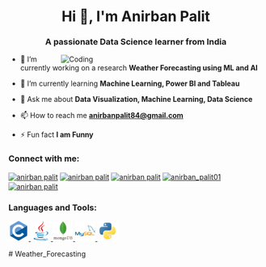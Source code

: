 <h1 align="center">Hi 👋, I'm Anirban Palit</h1>
<h3 align="center">A passionate Data Science learner from India</h3>
<img align="right" alt="Coding" width="400" src="https://i.pinimg.com/originals/d4/81/f3/d481f3c72e283309071f79e01b05c06d.gif">

- 🔭 I’m currently working on a research **Weather Forecasting using ML and AI**

- 🌱 I’m currently learning **Machine Learning, Power BI and Tableau**

- 💬 Ask me about **Data Visualization, Machine Learning, Data Science**

- 📫 How to reach me **anirbanpalit84@gmail.com**

- ⚡ Fun fact **I am Funny**

<h3 align="left">Connect with me:</h3>
<p align="left">
<a href="https://twitter.com/anirban palit" target="blank"><img align="center" src="https://raw.githubusercontent.com/rahuldkjain/github-profile-readme-generator/master/src/images/icons/Social/twitter.svg" alt="anirban palit" height="30" width="40" /></a>
<a href="https://linkedin.com/in/anirban palit" target="blank"><img align="center" src="https://raw.githubusercontent.com/rahuldkjain/github-profile-readme-generator/master/src/images/icons/Social/linked-in-alt.svg" alt="anirban palit" height="30" width="40" /></a>
<a href="https://fb.com/anirban palit" target="blank"><img align="center" src="https://raw.githubusercontent.com/rahuldkjain/github-profile-readme-generator/master/src/images/icons/Social/facebook.svg" alt="anirban palit" height="30" width="40" /></a>
<a href="https://instagram.com/anirban_palit01" target="blank"><img align="center" src="https://raw.githubusercontent.com/rahuldkjain/github-profile-readme-generator/master/src/images/icons/Social/instagram.svg" alt="anirban_palit01" height="30" width="40" /></a>
<a href="https://auth.geeksforgeeks.org/user/anirban palit" target="blank"><img align="center" src="https://raw.githubusercontent.com/rahuldkjain/github-profile-readme-generator/master/src/images/icons/Social/geeks-for-geeks.svg" alt="anirban palit" height="30" width="40" /></a>
</p>

<h3 align="left">Languages and Tools:</h3>
<p align="left"> <a href="https://www.cprogramming.com/" target="_blank" rel="noreferrer"> <img src="https://raw.githubusercontent.com/devicons/devicon/master/icons/c/c-original.svg" alt="c" width="40" height="40"/> </a> <a href="https://www.java.com" target="_blank" rel="noreferrer"> <img src="https://raw.githubusercontent.com/devicons/devicon/master/icons/java/java-original.svg" alt="java" width="40" height="40"/> </a> <a href="https://www.mongodb.com/" target="_blank" rel="noreferrer"> <img src="https://raw.githubusercontent.com/devicons/devicon/master/icons/mongodb/mongodb-original-wordmark.svg" alt="mongodb" width="40" height="40"/> </a> <a href="https://www.mysql.com/" target="_blank" rel="noreferrer"> <img src="https://raw.githubusercontent.com/devicons/devicon/master/icons/mysql/mysql-original-wordmark.svg" alt="mysql" width="40" height="40"/> </a> <a href="https://www.python.org" target="_blank" rel="noreferrer"> <img src="https://raw.githubusercontent.com/devicons/devicon/master/icons/python/python-original.svg" alt="python" width="40" height="40"/> </a> </p>
# Weather_Forecasting
